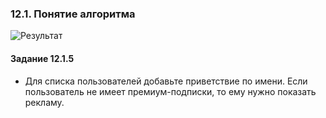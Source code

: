 ### 12.1. Понятие алгоритма

![Результат](/img/scheme.png)

#### Задание 12.1.5
* Для списка пользователей добавьте приветствие по имени. Если пользователь не имеет премиум-подписки, то ему нужно показать рекламу.  



